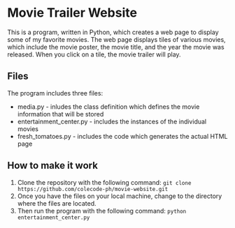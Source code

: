 # Movie Trailer Website

This is a program, written in Python, which creates a web page to display some of my favorite movies. The web page displays tiles of various movies, which include the movie poster, the movie title, and the year the movie was released. When you click on a tile, the movie trailer will play.

## Files

The program includes three files:

* media.py - inludes the class definition which defines the movie information that will be stored
* entertainment_center.py - includes the instances of the individual movies
* fresh_tomatoes.py - includes the code which generates the actual HTML page

## How to make it work

1. Clone the repository with the following command: `git clone https://github.com/colecode-ph/movie-website.git`
2. Once you have the files on your local machine, change to the directory where the files are located.
3. Then run the program with the following command: `python entertainment_center.py`
